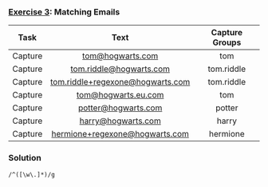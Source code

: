 ### [Exercise 3](https://regexone.com/problem/matching_emails): Matching Emails

| Task    |               Text               | Capture Groups |
| ------- | :------------------------------: | :------------: |
| Capture |         tom@hogwarts.com         |      tom       |
| Capture |     tom.riddle@hogwarts.com      |   tom.riddle   |
| Capture | tom.riddle+regexone@hogwarts.com |   tom.riddle   |
| Capture |       tom@hogwarts.eu.com        |      tom       |
| Capture |       potter@hogwarts.com        |     potter     |
| Capture |        harry@hogwarts.com        |     harry      |
| Capture |  hermione+regexone@hogwarts.com  |    hermione    |

### Solution

```
/^([\w\.]*)/g
```

